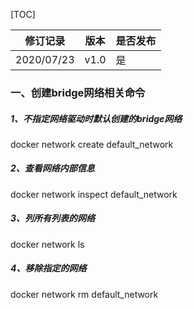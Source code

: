 

[TOC]


| 修订记录   | 版本 | 是否发布 |
| ---------- | ---- | -------- |
| 2020/07/23 | v1.0 | 是       |

### 一、创建bridge网络相关命令

##### 1、不指定网络驱动时默认创建的bridge网络
docker network create default_network

##### 2、查看网络内部信息
docker network inspect default_network

##### 3、列所有列表的网络
docker network ls

##### 4、移除指定的网络
docker network rm default_network
